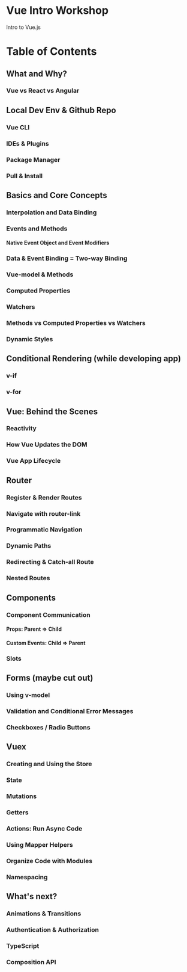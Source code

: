 # Vue Intro Workshop
Intro to Vue.js

# Table of Contents

## What and Why?
### Vue vs React vs Angular

## Local Dev Env & Github Repo
### Vue CLI
### IDEs & Plugins
### Package Manager
### Pull & Install

## Basics and Core Concepts
### Interpolation and Data Binding
### Events and Methods
#### Native Event Object and Event Modifiers
### Data & Event Binding = Two-way Binding
### Vue-model & Methods
### Computed Properties
### Watchers
### Methods vs Computed Properties vs Watchers
### Dynamic Styles

## Conditional Rendering (while developing app)
### v-if
### v-for

## Vue: Behind the Scenes
### Reactivity
### How Vue Updates the DOM
### Vue App Lifecycle

## Router
### Register & Render Routes
### Navigate with router-link
### Programmatic Navigation
### Dynamic Paths
### Redirecting & Catch-all Route
### Nested Routes

## Components
### Component Communication
#### Props: Parent => Child
#### Custom Events: Child => Parent
### Slots

## Forms (maybe cut out)
### Using v-model
### Validation and Conditional Error Messages
### Checkboxes / Radio Buttons

## Vuex
### Creating and Using the Store
### State
### Mutations
### Getters
### Actions: Run Async Code
### Using Mapper Helpers
### Organize Code with Modules
### Namespacing

## What's next?
### Animations & Transitions
### Authentication & Authorization
### TypeScript
### Composition API
